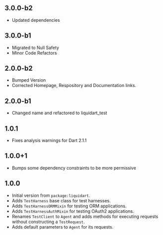 ## 3.0.0-b2
- Updated dependencies

## 3.0.0-b1
- Migrated to Null Safety
- Minor Code Refactors

## 2.0.0-b2
- Bumped Version
- Corrected Homepage, Respository and Documentation links.

## 2.0.0-b1
- Changed name and refactored to liquidart_test

## 1.0.1

- Fixes analysis warnings for Dart 2.1.1

## 1.0.0+1

- Bumps some dependency constraints to be more permissive

## 1.0.0

- Initial version from `package:liquidart`.
- Adds `TestHarness` base class for test harnesses.
- Adds `TestHarnessORMMixin` for testing ORM applications.
- Adds `TestHarnessAuthMixin` for testing OAuth2 applications.
- Renames `TestClient` to `Agent` and adds methods for executing requests without constructing a `TestRequest`.
- Adds default parameters to `Agent` for its requests.
